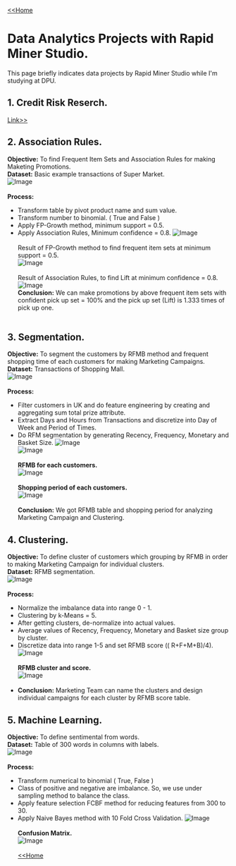 [<<Home](https://pakkawatk.github.io/portfolio)<br />
# Data Analytics Projects with Rapid Miner Studio.
This page briefly indicates data projects by Rapid Miner Studio while I'm studying at DPU.<br />

## 1. Credit Risk Reserch.
[Link>>](https://github.com/Pakkawatk/portfolio/blob/gh-pages/Credit%20Risk%20Analysis%20by%20Machine%20Learning%20%E0%B8%A0%E0%B8%84%E0%B8%A7%E0%B8%B1%E0%B8%92%E0%B8%99%E0%B9%8C%20%E0%B9%82%E0%B8%81%E0%B8%A1%E0%B8%A5%E0%B8%A1%E0%B8%B2%E0%B8%A5%E0%B8%A2%E0%B9%8C%20645162020007.pdf)<br />
## 2. Association Rules.
**Objective:** To find Frequent Item Sets and Association Rules for making Maketing Promotions.<br />
**Dataset:** Basic example transactions of Super Market.<br />
![Image](https://github.com/Pakkawatk/portfolio/blob/gh-pages/img/rap_asso1.PNG?raw=true)<br /><br />
**Process:**<br />
  - Transform table by pivot product name and sum value.
  - Transform number to binomial. ( True and False )
  - Apply FP-Growth method, minimum support = 0.5.
  - Apply Association Rules, Minimum confidence = 0.8.
![Image](https://github.com/Pakkawatk/portfolio/blob/gh-pages/img/rap_asso2.PNG?raw=true)<br /><br />
Result of FP-Growth method to find frequent item sets at minimum support = 0.5.<br />
![Image](https://github.com/Pakkawatk/portfolio/blob/gh-pages/img/rap_asso3.PNG?raw=true)<br /><br />
Result of Association Rules, to find Lift at minimum confidence = 0.8.<br /> 
![Image](https://github.com/Pakkawatk/portfolio/blob/gh-pages/img/rap_asso4.PNG?raw=true)<br />
**Conclusion:** We can make promotions by above frequent item sets with confident pick up set = 100% and the pick up set (Lift) is 1.333 times of pick up one.<br /><br />

## 3. Segmentation.
**Objective:** To segment the customers by RFMB method and frequent shopping time of each customers for making Marketing Campaigns.<br />
**Dataset:** Transactions of Shopping Mall.<br />
![Image](https://github.com/Pakkawatk/portfolio/blob/gh-pages/img/rap_rfm1.PNG?raw=true)<br /><br />
**Process:**
  - Filter customers in UK and do feature engineering by creating and aggregating sum total prize attribute.
  - Extract Days and Hours from Transactions and discretize into Day of Week and Period of Times.
  - Do RFM segmentation by generating Recency, Frequency, Monetary and Basket Size.
![Image](https://github.com/Pakkawatk/portfolio/blob/gh-pages/img/rap_rfm2.PNG?raw=true)<br />
![Image](https://github.com/Pakkawatk/portfolio/blob/gh-pages/img/rap_rfm2_1.PNG?raw=true)<br /><br />
**RFMB for each customers.**<br />
![Image](https://github.com/Pakkawatk/portfolio/blob/gh-pages/img/rap_rfm3.PNG?raw=true)<br /><br />
**Shopping period of each customers.**<br />
![Image](https://github.com/Pakkawatk/portfolio/blob/gh-pages/img/rap_rfm4.PNG?raw=true)<br /><br />
**Conclusion:** We got RFMB table and shopping period for analyzing Marketing Campaign and Clustering.<br />

## 4. Clustering.
**Objective:** To define cluster of customers which grouping by RFMB in order to making Marketing Campaign for individual clusters.<br />
**Dataset:** RFMB segmentation.<br />
![Image](https://github.com/Pakkawatk/portfolio/blob/gh-pages/img/rap_clus1.PNG?raw=true)<br /><br />
**Process:**
- Normalize the imbalance data into range 0 - 1.
- Clustering by k-Means = 5.
- After getting clusters, de-normalize into actual values.
- Average values of Recency, Frequency, Monetary and Basket size group by cluster.
- Discretize data into range 1-5 and set RFMB score (( R+F+M+B)/4).
![Image](https://github.com/Pakkawatk/portfolio/blob/gh-pages/img/rap_clus2.PNG?raw=true)<br /><br />
**RFMB cluster and score.**<br />
![Image](https://github.com/Pakkawatk/portfolio/blob/gh-pages/img/rap_clus4.PNG?raw=true)<br /><br />
- **Conclusion:** Marketing Team can name the clusters and design individual campaigns for each cluster by RFMB score table.<br />

## 5. Machine Learning.
**Objective:** To define sentimental from words.<br />
**Dataset:** Table of 300 words in columns with labels.<br />
![Image](https://github.com/Pakkawatk/portfolio/blob/gh-pages/img/rap_ML1.PNG?raw=true)<br /><br />
**Process:**
- Transform numerical to binomial ( True, False )
- Class of positive and negative are imbalance. So, we use under sampling method to balance the class.
- Apply feature selection FCBF method for reducing features from 300 to 30.
- Apply Naive Bayes method with 10 Fold Cross Validation.
![Image](https://github.com/Pakkawatk/portfolio/blob/gh-pages/img/rap_ML2.PNG?raw=true)<br /><br />
**Confusion Matrix.**<br />
![Image](https://github.com/Pakkawatk/portfolio/blob/gh-pages/img/rap_ML3.PNG?raw=true)<br /><br />
[<<Home](https://pakkawatk.github.io/portfolio)<br />
